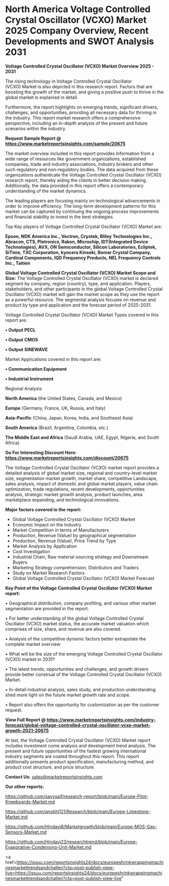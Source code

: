 # North America Voltage Controlled Crystal Oscillator (VCXO) Market 2025 Company Overview, Recent Developments and SWOT Analysis 2031

<Strong> Voltage Controlled Crystal Oscillator (VCXO) Market Overview 2025 - 2031</strong>

The rising technology in Voltage Controlled Crystal Oscillator (VCXO) Market is also depicted in this research report. Factors that are boosting the growth of the market, and giving a positive push to thrive in the global market is explained in detail.

Furthermore, the report highlights on emerging trends, significant drivers, challenges, and opportunities, providing all necessary data for thriving in the industry. This report market research offers a comprehensive perspective, including an in-depth analysis of the present and future scenarios within the industry.

<strong>Request Sample Report @ <a href=https://www.marketreportsinsights.com/sample/20675>https://www.marketreportsinsights.com/sample/20675</a></strong>

The market overview included in this report provides information from a wide range of resources like government organizations, established companies, trade and industry associations, industry brokers and other such regulatory and non-regulatory bodies. The data acquired from these organizations authenticate the Voltage Controlled Crystal Oscillator (VCXO) research report, thereby aiding the clients in better decision making. Additionally, the data provided in this report offers a contemporary understanding of the market dynamics.

The leading players are focusing mainly on technological advancements in order to improve efficiency. The long-term development patterns for this market can be captured by continuing the ongoing process improvements and financial stability to invest in the best strategies.

Top Key players of Voltage Controlled Crystal Oscillator (VCXO) Market are:

<strong>Epson, NDK America Inc., Vectron, Crystek, Bliley Technologies Inc., Abracon, CTS, Pletronics, Rakon, Microchip, IDT(Integrated Device Technologies), AVX, ON Semiconductor, Silicon Laboratories, Ecliptek, SiTime, TXC Corporation, kyocera Kinseki, Bomar Crystal Company, Cardinal Components, IQD Frequency Products, NEL Frequency Controls Inc., Taitien</strong>

<strong><b>Global Voltage Controlled Crystal Oscillator (VCXO) Market Scope and Size:</b></strong>
The Voltage Controlled Crystal Oscillator (VCXO) market is declared segment by company, region (country), type, and application. Players, stakeholders, and other participants in the global Voltage Controlled Crystal Oscillator (VCXO) market will gain the market scope as they use the report as a powerful resource. The segmental analysis focuses on revenue and product by type and application and the forecast period of 2025-2031.

Voltage Controlled Crystal Oscillator (VCXO) Market Types covered in this report are:

<strong>• Output PECL

• Output CMOS

• Output SINEWAVE</strong>

Market Applications covered in this report are:

<strong>• Communication Equipment

• Industrial Instrument</strong> 

Regional Analysis

<strong>North America</strong> (the United States, Canada, and Mexico)

<strong>Europe</strong> (Germany, France, UK, Russia, and Italy)

<strong>Asia-Pacific</strong> (China, Japan, Korea, India, and Southeast Asia)

<strong>South America</strong> (Brazil, Argentina, Colombia, etc.)

<strong>The Middle East and Africa</strong> (Saudi Arabia, UAE, Egypt, Nigeria, and South Africa)

<strong>Go For Interesting Discount Here: <a href=https://www.marketreportsinsights.com/discount/20675>https://www.marketreportsinsights.com/discount/20675</a></strong>

The Voltage Controlled Crystal Oscillator (VCXO) market report provides a detailed analysis of global market size, regional and country-level market size, segmentation market growth, market share, competitive Landscape, sales analysis, impact of domestic and global market players, value chain optimization, trade regulations, recent developments, opportunities analysis, strategic market growth analysis, product launches, area marketplace expanding, and technological innovations.

<strong><b>Major factors covered in the report:</b></strong>
<ul>
  <li>Global Voltage Controlled Crystal Oscillator (VCXO) Market </li>
  <li>Economic Impact on the Industry</li>
  <li>Market Competition in terms of Manufacturers</li>
  <li>Production, Revenue (Value) by geographical segmentation</li>
  <li>Production, Revenue (Value), Price Trend by Type</li>
  <li>Market Analysis by Application</li>
  <li>Cost Investigation</li>
  <li>Industrial Chain, Raw material sourcing strategy and Downstream Buyers</li>
  <li>Marketing Strategy comprehension, Distributors and Traders</li>
  <li>Study on Market Research Factors</li>
  <li>Global Voltage Controlled Crystal Oscillator (VCXO) Market Forecast</li>
</ul>

<strong><b>Key Point of the Voltage Controlled Crystal Oscillator (VCXO) Market report:</b></strong>

• Geographical distribution, company profiling, and various other market segmentation are provided in the report.

• For better understanding of the global Voltage Controlled Crystal Oscillator (VCXO) market status, the accurate market valuation which comprises of size, share, and revenue are also covered.

• Analysis of the competitive dynamic factors better extrapolate the complete market overview

• What will be the size of the emerging Voltage Controlled Crystal Oscillator (VCXO) market in 2031?

• The latest trends, opportunities and challenges, and growth drivers provide better construal of the Voltage Controlled Crystal Oscillator (VCXO) Market.

• In-detail industrial analysis, sales study, and production understanding shed more light on the future market growth rate and scope.

• Report also offers the opportunity for customization as per the customer request.

<strong><b>View Full Report @ <a href=https://www.marketreportsinsights.com/industry-forecast/global-voltage-controlled-crystal-oscillator-vcxo-market-growth-2021-20675>https://www.marketreportsinsights.com/industry-forecast/global-voltage-controlled-crystal-oscillator-vcxo-market-growth-2021-20675</a></b></strong>


At last, the Voltage Controlled Crystal Oscillator (VCXO) Market report includes investment come analysis and development trend analysis. The present and future opportunities of the fastest growing international industry segments are coated throughout this report. This report additionally presents product specification, manufacturing method, and product cost structure, and price structure.

<strong>Contact Us:</strong>
sales@marketreportsinsights.com

<strong>Our other reports:</strong>

<a href=https://github.com/sayysaif/research-report/blob/main/Europe-Pilot-Kneeboards-Market.md>https://github.com/sayysaif/research-report/blob/main/Europe-Pilot-Kneeboards-Market.md</a>

<a href=https://github.com/anokhi121/Research/blob/main/Europe-Limestone-Market.md>https://github.com/anokhi121/Research/blob/main/Europe-Limestone-Market.md</a>

<a href=https://github.com/Hindavi8/Marketgrowth/blob/main/Europe-MOS-Gas-Sensors-Market.md>https://github.com/Hindavi8/Marketgrowth/blob/main/Europe-MOS-Gas-Sensors-Market.md</a>

<a href=https://github.com/Hindavi23/researchtrend/blob/main/Europe-Evaporative-Condensing-Unit-Market.md>https://github.com/Hindavi23/researchtrend/blob/main/Europe-Evaporative-Condensing-Unit-Market.md</a>

<a href=https://issuu.com/reportsinsights24/docs/europeshrinkwrappingmachinesmarkettrendsandchallen?cta=post-publish-view-live>https://issuu.com/reportsinsights24/docs/europeshrinkwrappingmachinesmarkettrendsandchallen?cta=post-publish-view-live</a>"
